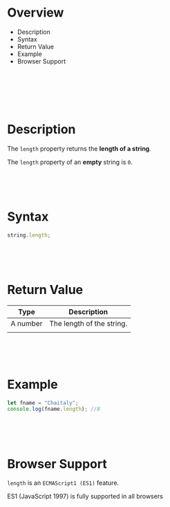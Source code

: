 # Overview

- Description
- Syntax
- Return Value
- Example
- Browser Support

&nbsp;

&nbsp;

&nbsp;

# Description

The `length` property returns the **length of a string**.

The `length` property of an **empty** string is `0`.

&nbsp;

&nbsp;

# Syntax

```js
string.length;
```

&nbsp;

&nbsp;

# Return Value

| Type     | Description               |
| -------- | ------------------------- |
| A number | The length of the string. |
|          |                           |

&nbsp;

&nbsp;

# Example

```js
let fname = "Chaitaly";
console.log(fname.length); //8
```

&nbsp;

&nbsp;

# Browser Support

`length` is an `ECMAScript1 (ES1)` feature.

ES1 (JavaScript 1997) is fully supported in all browsers
